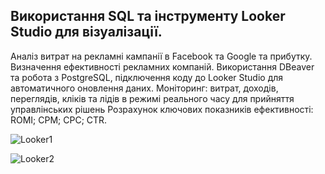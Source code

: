 ## Використання SQL та інструменту Looker Studio для візуалізації.

Аналіз витрат на рекламні кампанії в Facebook та Google та прибутку. Визначення ефективності рекламних компаній.
Використання DBeaver та робота з PostgreSQL, підключення коду до Looker Studio для автоматичного оновлення даних.
Моніторинг: витрат, доходів, переглядів, кліків та лідів в режимі реального часу для прийняття управлінських рішень
Розрахунок ключових показників ефективності:
ROMI;
CPM;
CPC;
CTR.

![Looker1](https://github.com/user-attachments/assets/f6642d22-f041-4337-be39-b21255dcbf8a)

![Looker2](https://github.com/user-attachments/assets/6d555bf9-c276-42ff-8dbb-afff450c0796)
